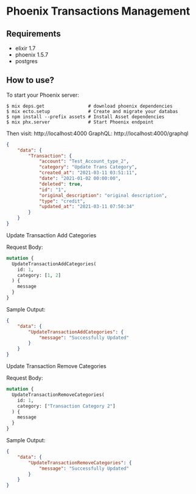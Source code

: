 # Phoenix Transactions Management

## Requirements
- elixir 1.7
- phoenix 1.5.7
- postgres

## How to use?
To start your Phoenix server:

  ```
  $ mix deps.get                # download phoenix dependencies
  $ mix ecto.setup              # Create and migrate your databas
  $ npm install --prefix assets # Install Asset dependencies
  $ mix phx.server              # Start Phoenix endpoint
  ```
  Then visit: http://localhost:4000
  GraphQL: http://localhost:4000/graphql

```json
{
    "data": {
        "Transaction": {
            "account": "Test_Account_type_2",
            "category": "Update Trans Category",
            "created_at": "2021-03-11 03:51:11",
            "date": "2021-01-02 00:00:00",
            "deleted": true,
            "id": "1",
            "original_description": "original description",
            "type": "credit",
            "updated_at": "2021-03-11 07:50:34"
        }
    }
}
```

Update Transaction Add Categories

Request Body:

```graphql
mutation {
  UpdateTransactionAddCategories(
    id: 1,
    category: [1, 2]
  ) {
    message
  }
}
```

Sample Output:

```json
{
    "data": {
        "UpdateTransactionAddCategories": {
            "message": "Successfully Updated"
        }
    }
}
```

Update Transaction Remove Categories

Request Body:

```graphql
mutation {
  UpdateTransactionRemoveCategories(
    id: 1,
    category: ["Transaction Category 2"]
  ) {
    message
  }
}
```

Sample Output:

```json
{
    "data": {
        "UpdateTransactionRemoveCategories": {
            "message": "Successfully Updated"
        }
    }
}
```
